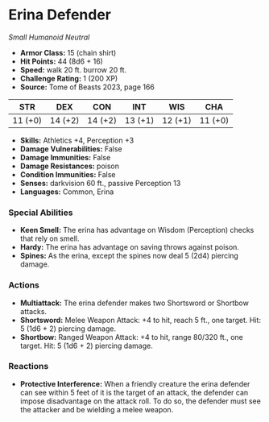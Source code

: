 # Erina Defender

*Small* *Humanoid* *Neutral*

- **Armor Class:** 15 (chain shirt)
- **Hit Points:** 44 (8d6 + 16)
- **Speed:** walk 20 ft. burrow 20 ft.
- **Challenge Rating:** 1 (200 XP)
- **Source:** Tome of Beasts 2023, page 166

| STR | DEX | CON | INT | WIS | CHA |
| --- | --- | --- | --- | --- | --- |
| 11 (+0) | 14 (+2) | 14 (+2) | 13 (+1) | 12 (+1) | 11 (+0) |

- **Skills:** Athletics +4, Perception +3
- **Damage Vulnerabilities:** False
- **Damage Immunities:** False
- **Damage Resistances:** poison
- **Condition Immunities:** False
- **Senses:** darkvision 60 ft., passive Perception 13
- **Languages:** Common, Erina

### Special Abilities

- **Keen Smell:** The erina has advantage on Wisdom (Perception) checks that rely on smell.
- **Hardy:** The erina has advantage on saving throws against poison.
- **Spines:** As the erina, except the spines now deal 5 (2d4) piercing damage.

### Actions

- **Multiattack:** The erina defender makes two Shortsword or Shortbow attacks.
- **Shortsword:** Melee Weapon Attack: +4 to hit, reach 5 ft., one target. Hit: 5 (1d6 + 2) piercing damage.
- **Shortbow:** Ranged Weapon Attack: +4 to hit, range 80/320 ft., one target. Hit: 5 (1d6 + 2) piercing damage.

### Reactions

- **Protective Interference:** When a friendly creature the erina defender can see within 5 feet of it is the target of an attack, the defender can impose disadvantage on the attack roll. To do so, the defender must see the attacker and be wielding a melee weapon.
